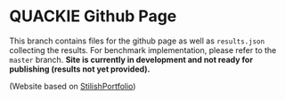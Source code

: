 # QUACKIE Github Page
This branch contains files for the github page as well as `results.json` collecting the results. For benchmark implementation, please refer to the `master` branch. **Site is currently in development and not ready for publishing (results not yet provided).**

(Website based on [StilishPortfolio](https://startbootstrap.com/theme/stylish-portfolio/))
